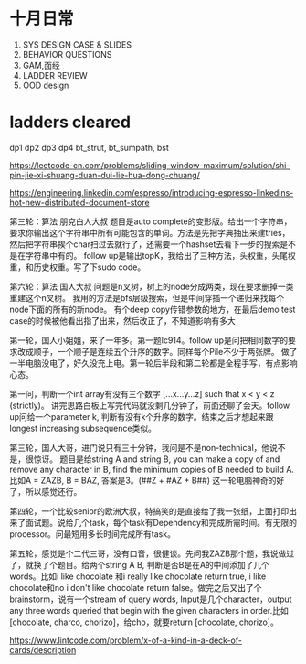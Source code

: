 # 十月日常
1. SYS DESIGN CASE & SLIDES
2. BEHAVIOR QUESTIONS
3. GAM,面经
4. LADDER REVIEW
5. OOD design

# ladders cleared
dp1 dp2 dp3 dp4
bt_strut, bt_sumpath, bst

https://leetcode-cn.com/problems/sliding-window-maximum/solution/shi-pin-jie-xi-shuang-duan-dui-lie-hua-dong-chuang/

https://engineering.linkedin.com/espresso/introducing-espresso-linkedins-hot-new-distributed-document-store


第三轮：算法 朋克白人大叔
题目是auto complete的变形版。给出一个字符串，要求你输出这个字符串中所有可能包含的单词。方法是先把字典抽出来建tries，然后把字符串挨个char扫过去就行了，还需要一个hashset去看下一步的搜索是不是在字符串中有的。
follow up是输出topK，我给出了三种方法，头权重，头尾权重，和历史权重。写了下sudo code。

第六轮：算法 国人大叔
问题是n叉树，树上的node分成两类，现在要求删掉一类重建这个n叉树。
我用的方法是bfs层级搜索，但是中间穿插一个递归来找每个node下面的所有的新node。
有个deep copy传错参数的地方，在最后demo test case的时候被他看出指了出来，然后改正了，不知道影响有多大

第一轮，国人小姐姐，来了一年多。第一题lc914。follow up是问把相同数字的要求改成顺子，一个顺子是连续五个升序的数字。同样每个Pile不少于两张牌。
做了一半电脑没电了，好久没充上电。第一轮后半段和第二轮都是全程手写，有点影响心态。

第一问，判断一个int array有没有三个数字 [...x...y...z] such that x < y < z (strictly)。
讲完思路白板上写完代码就没剩几分钟了，前面还聊了会天。follow up问给一个parameter k, 判断有没有k个升序的数字。结束之后才想起来跟longest increasing subsequence类似。

第三轮，国人大哥，进门说只有三十分钟，我问是不是non-technical，他说不是，很惊讶。
题目是给string A and string B, you can make a copy of and remove any character in B, find the minimum copies of B needed to build A.
比如A = ZAZB, B = BAZ, 答案是3。(##Z + #AZ + B##) 这一轮电脑神奇的好了，所以感觉还行。

第四轮，一个比较senior的欧洲大叔，特搞笑的是直接给了我一张纸，上面打印出来了面试题。说给几个task，每个task有Dependency和完成所需时间。有无限的processor。问最短用多长时间完成所有task。

第五轮，感觉是个二代三哥，没有口音，很健谈。先问我ZAZB那个题，我说做过了，就换了个题目。给两个string A B, 判断是否B是在A的中间添加了几个words。比如i like chocolate 和i really like chocolate return true, i like chocolate和no i don't like chocolate return false。做完之后又出了个brainstorm，说有一个stream of query words, Input是几个character，output any three words queried that begin with the given characters in order.比如 [chocolate, charco, chorizo]，给cho，就要return [chocolate, chorizo]。

https://www.lintcode.com/problem/x-of-a-kind-in-a-deck-of-cards/description